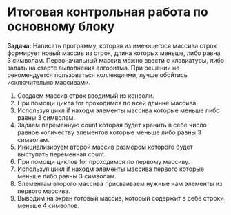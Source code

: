 # Итоговая контрольная работа по основному блоку

**Задача:** Написать программу, которая из имеющегося массива строк формирует новый массив из строк,
длина которых меньше, либо равна 3 символам. Первоначальный массив можно ввести с клавиатуры,
либо задать на старте выполнения алгоритма. При решении не рекомендуется пользоваться коллекциями,
лучше обойтись исключительно массивами.

1. Создаем массив строк вводимый из консоли.
2. При помощи цикла for проходимся по всей длинне массива.
3. Используя цикл if находм элементы массива которые меньше либо равны 3 символам. 
4. Задаем переменную count которая будет хранить в себе число равное количеству элементов которые меньше либо равны 3 символам. 
5. Инициализируем второй массив размером которого будет выступать переменная count.
6. При помощи циклов for проходимся по первому массиву.
7. Используя цикл if находм элементы массива первого которые меньше либо равны 3 символам. 
8. Элементам второго массива присваиваем нужные нам элементы из первого массива.
9. Выводим на экран готовый массив, который содержит в себе строки меньше 4 символов.